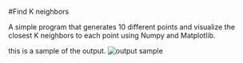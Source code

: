 #Find K neighbors

A simple program that generates 10 different points and visualize the closest K neighbors to each point using Numpy and Matplotlib.

this is a sample of the output.
![output sample](https://github.com/user-attachments/assets/2f783ee4-0592-4e1f-9d74-6645fbb71196)
